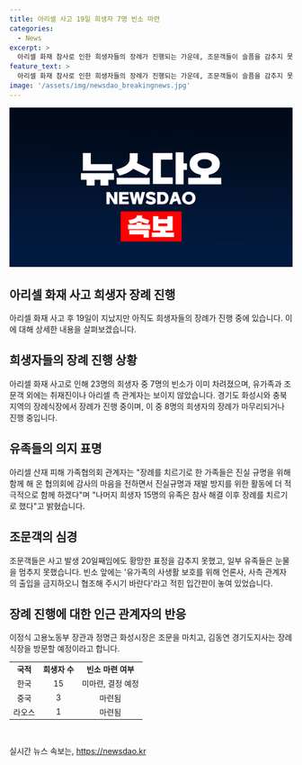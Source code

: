 ```yaml
---
title: 아리셀 사고 19일 희생자 7명 빈소 마련
categories:
  - News
excerpt: >
  아리셀 화재 참사로 인한 희생자들의 장례가 진행되는 가운데, 조문객들이 슬픔을 감추지 못하고 있으며 유족들은 감정을 감추기 어려워 보였다. 빈소 앞에는 언론 및 사측 관계자 출입을 제한하는 입간판이 놓였으며, 취재진이나 아리셀 측 관계자는 발견되지 않았다. 또한, 다른 지역에서도 7명의 장례가 진행 중이며, 아리셀 산재 피해 가족협의회는 진실규명과 재발 방지를 위한 활동에 적극 동참하겠다는 뜻을 밝혔다.
feature_text: >
  아리셀 화재 참사로 인한 희생자들의 장례가 진행되는 가운데, 조문객들이 슬픔을 감추지 못하고 있으며 유족들은 감정을 감추기 어려워 보였다. 빈소 앞에는 언론 및 사측 관계자 출입을 제한하는 입간판이 놓였으며, 취재진이나 아리셀 측 관계자는 발견되지 않았다. 또한, 다른 지역에서도 7명의 장례가 진행 중이며, 아리셀 산재 피해 가족협의회는 진실규명과 재발 방지를 위한 활동에 적극 동참하겠다는 뜻을 밝혔다.
image: '/assets/img/newsdao_breakingnews.jpg'
---
```


<p><img src="/assets/img/newsdao_breakingnews.jpg" alt="bookingtag 속보" /></p>

<h2 data-ke-size="size26">아리셀 화재 사고 희생자 장례 진행</h2>

<p data-ke-size="size16">아리셀 화재 사고 후 19일이 지났지만 아직도 희생자들의 장례가 진행 중에 있습니다. 이에 대해 상세한 내용을 살펴보겠습니다.</p>

<h2 data-ke-size="size24">희생자들의 장례 진행 상황</h2>

<p data-ke-size="size16">아리셀 화재 사고로 인해 23명의 희생자 중 7명의 빈소가 이미 차려졌으며, 유가족과 조문객 외에는 취재진이나 아리셀 측 관계자는 보이지 않았습니다. 경기도 화성시와 충북지역의 장례식장에서 장례가 진행 중이며, 이 중 8명의 희생자의 장례가 마무리되거나 진행 중입니다.</p>

<h2 data-ke-size="size24">유족들의 의지 표명</h2>

<p data-ke-size="size16">아리셀 산재 피해 가족협의회 관계자는 "장례를 치르기로 한 가족들은 진실 규명을 위해 함께 해 온 협의회에 감사의 마음을 전하면서 진실규명과 재발 방지를 위한 활동에 더 적극적으로 함께 하겠다"며 "나머지 희생자 15명의 유족은 참사 해결 이후 장례를 치르기로 했다"고 밝혔습니다.</p>

<h2 data-ke-size="size24">조문객의 심경</h2>

<p data-ke-size="size16">조문객들은 사고 발생 20일째임에도 황망한 표정을 감추지 못했고, 일부 유족들은 눈물을 멈추지 못했습니다. 빈소 앞에는 '유가족의 사생활 보호를 위해 언론사, 사측 관계자의 출입을 금지하오니 협조해 주시기 바란다'라고 적힌 입간판이 놓여 있었습니다.</p>

<h2 data-ke-size="size24">장례 진행에 대한 인근 관계자의 반응</h2>

<p data-ke-size="size16">이정식 고용노동부 장관과 정명근 화성시장은 조문을 마치고, 김동연 경기도지사는 장례식장을 방문할 예정이라고 합니다.</p>

<table>
  <tr>
    <td style="text-align: center; height: 17px;"><b>국적</b></td>
    <td style="text-align: center; height: 17px;"><b>희생자 수</b></td>
    <td style="text-align: center; height: 17px;"><b>빈소 마련 여부</b></td>
  </tr>
  <tr>
    <td style="text-align: center; height: 17px;">한국</td>
    <td style="text-align: center; height: 17px;">15</td>
    <td style="text-align: center; height: 17px;">미마련, 결정 예정</td>
  </tr>
  <tr>
    <td style="text-align: center; height: 17px;">중국</td>
    <td style="text-align: center; height: 17px;">3</td>
    <td style="text-align: center; height: 17px;">마련됨</td>
  </tr>
  <tr>
    <td style="text-align: center; height: 17px;">라오스</td>
    <td style="text-align: center; height: 17px;">1</td>
    <td style="text-align: center; height: 17px;">마련됨</td>
  </tr>
</table>

<p data-ke-size="size16">&nbsp;</p>
실시간 뉴스 속보는, <a href="https://newsdao.kr" rel="dofollow">https://newsdao.kr</a>



